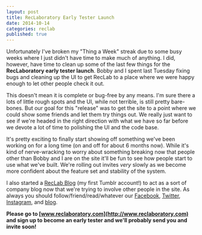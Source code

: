 ```yaml
---
layout: post
title: RecLaboratory Early Tester Launch
date: 2014-10-14
categories: reclab
published: true
---
```


Unfortunately I've broken my "Thing a Week" streak due to some busy weeks where I just didn't have time to make much of anything. I did, however, have time to clean up some of the last few things for the **RecLaboratory early tester launch**. Bobby and I spent last Tuesday fixing bugs and cleaning up the UI to get RecLab to a place where we were happy enough to let other people check it out.

This doesn't mean it is complete or bug-free by any means. I'm sure there a lots of little rough spots and the UI, while not terrible, is still pretty bare-bones. But our goal for this "release" was to get the site to a point where we could show some friends and let them try things out. We really just want to see if we're headed in the right direction with what we have so far before we devote a lot of time to polishing the UI and the code base.

It's pretty exciting to finally start showing off something we've been working on for a long time (on and off for about 6 months now). While it's kind of nerve-wracking to worry about something breaking now that people other than Bobby and I are on the site it'll be fun to see how people start to use what we've built. We're rolling out invites *very* slowly as we become more confident about the feature set and stability of the system.

I also started a [RecLab Blog](http://reclaboratory.tumblr.com/) (my first Tumblr account!) to act as a sort of company blog now that we're trying to involve other people in the site. As always you should follow/friend/read/whatever our [Facebook](https://www.facebook.com/reclaboratory), [Twitter](https://twitter.com/reclaboratory), [Instagram](http://instagram.com/reclaboratory), and [blog](http://reclaboratory.tumblr.com/). 

**Please go to [www.reclaboratory.com](http://www.reclaboratory.com) and sign up to become an early tester and we'll probably send you and invite soon!**